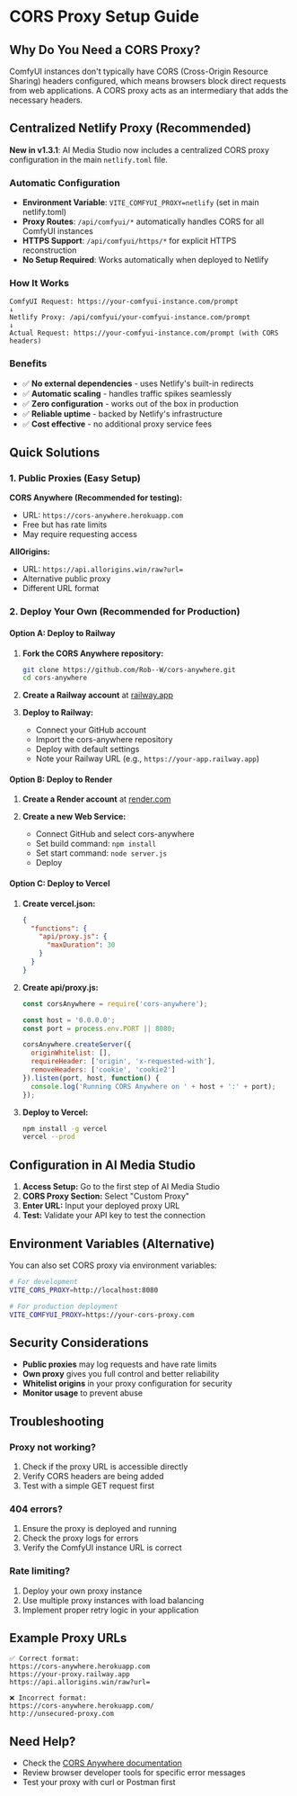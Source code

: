 # CORS Proxy Setup Guide

## Why Do You Need a CORS Proxy?

ComfyUI instances don't typically have CORS (Cross-Origin Resource Sharing) headers configured, which means browsers block direct requests from web applications. A CORS proxy acts as an intermediary that adds the necessary headers.

## Centralized Netlify Proxy (Recommended)

**New in v1.3.1**: AI Media Studio now includes a centralized CORS proxy configuration in the main `netlify.toml` file.

### **Automatic Configuration**
- **Environment Variable**: `VITE_COMFYUI_PROXY=netlify` (set in main netlify.toml)
- **Proxy Routes**: `/api/comfyui/*` automatically handles CORS for all ComfyUI instances
- **HTTPS Support**: `/api/comfyui/https/*` for explicit HTTPS reconstruction
- **No Setup Required**: Works automatically when deployed to Netlify

### **How It Works**
```
ComfyUI Request: https://your-comfyui-instance.com/prompt
↓
Netlify Proxy: /api/comfyui/your-comfyui-instance.com/prompt
↓
Actual Request: https://your-comfyui-instance.com/prompt (with CORS headers)
```

### **Benefits**
- ✅ **No external dependencies** - uses Netlify's built-in redirects
- ✅ **Automatic scaling** - handles traffic spikes seamlessly  
- ✅ **Zero configuration** - works out of the box in production
- ✅ **Reliable uptime** - backed by Netlify's infrastructure
- ✅ **Cost effective** - no additional proxy service fees

## Quick Solutions

### 1. Public Proxies (Easy Setup)

**CORS Anywhere (Recommended for testing):**
- URL: `https://cors-anywhere.herokuapp.com`
- Free but has rate limits
- May require requesting access

**AllOrigins:**
- URL: `https://api.allorigins.win/raw?url=`
- Alternative public proxy
- Different URL format

### 2. Deploy Your Own (Recommended for Production)

#### Option A: Deploy to Railway

1. **Fork the CORS Anywhere repository:**
   ```bash
   git clone https://github.com/Rob--W/cors-anywhere.git
   cd cors-anywhere
   ```

2. **Create a Railway account** at [railway.app](https://railway.app)

3. **Deploy to Railway:**
   - Connect your GitHub account
   - Import the cors-anywhere repository
   - Deploy with default settings
   - Note your Railway URL (e.g., `https://your-app.railway.app`)

#### Option B: Deploy to Render

1. **Create a Render account** at [render.com](https://render.com)

2. **Create a new Web Service:**
   - Connect GitHub and select cors-anywhere
   - Set build command: `npm install`
   - Set start command: `node server.js`
   - Deploy

#### Option C: Deploy to Vercel

1. **Create vercel.json:**
   ```json
   {
     "functions": {
       "api/proxy.js": {
         "maxDuration": 30
       }
     }
   }
   ```

2. **Create api/proxy.js:**
   ```javascript
   const corsAnywhere = require('cors-anywhere');
   
   const host = '0.0.0.0';
   const port = process.env.PORT || 8080;
   
   corsAnywhere.createServer({
     originWhitelist: [],
     requireHeader: ['origin', 'x-requested-with'],
     removeHeaders: ['cookie', 'cookie2']
   }).listen(port, host, function() {
     console.log('Running CORS Anywhere on ' + host + ':' + port);
   });
   ```

3. **Deploy to Vercel:**
   ```bash
   npm install -g vercel
   vercel --prod
   ```

## Configuration in AI Media Studio

1. **Access Setup:** Go to the first step of AI Media Studio
2. **CORS Proxy Section:** Select "Custom Proxy"
3. **Enter URL:** Input your deployed proxy URL
4. **Test:** Validate your API key to test the connection

## Environment Variables (Alternative)

You can also set CORS proxy via environment variables:

```bash
# For development
VITE_CORS_PROXY=http://localhost:8080

# For production deployment
VITE_COMFYUI_PROXY=https://your-cors-proxy.com
```

## Security Considerations

- **Public proxies** may log requests and have rate limits
- **Own proxy** gives you full control and better reliability
- **Whitelist origins** in your proxy configuration for security
- **Monitor usage** to prevent abuse

## Troubleshooting

### Proxy not working?
1. Check if the proxy URL is accessible directly
2. Verify CORS headers are being added
3. Test with a simple GET request first

### 404 errors?
1. Ensure the proxy is deployed and running
2. Check the proxy logs for errors
3. Verify the ComfyUI instance URL is correct

### Rate limiting?
1. Deploy your own proxy instance
2. Use multiple proxy instances with load balancing
3. Implement proper retry logic in your application

## Example Proxy URLs

```
✅ Correct format:
https://cors-anywhere.herokuapp.com
https://your-proxy.railway.app
https://api.allorigins.win/raw?url=

❌ Incorrect format:
https://cors-anywhere.herokuapp.com/
http://unsecured-proxy.com
```

## Need Help?

- Check the [CORS Anywhere documentation](https://github.com/Rob--W/cors-anywhere)
- Review browser developer tools for specific error messages
- Test your proxy with curl or Postman first 